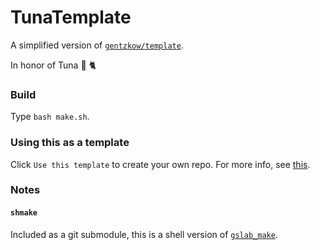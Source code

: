 # TunaTemplate

A simplified version of [`gentzkow/template`](https://github.com/gentzkow/template).

In honor of Tuna 🍣 🐈

### Build

Type `bash make.sh`.
<!-- 2. At the root of your repo, create a file called `config.yaml` with contents like the file `setup/example_config.yaml`. -->

<!-- or `make` from the root of the repo. To build an a submodule (e.g. `analysis`), type `make` while your current working directory is `your-path-to-repo/analysis`. -->

### Using this as a template

Click `Use this template` to create your own repo. For more info, see [this](https://docs.github.com/en/repositories/creating-and-managing-repositories/creating-a-repository-from-a-template).

### Notes

#### `shmake`

Included as a git submodule, this is a shell version of [`gslab_make`](https://github.com/gslab-econ/gslab_make).
